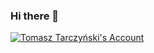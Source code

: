### Hi there 👋

<!-- [![@ttarczynski's Holopin board](https://holopin.me/ttarczynski)](https://holopin.io/@ttarczynski) -->

[![Tomasz Tarczyński's Account](https://github-readme-stats.vercel.app/api?username=tarczynskitomek&show_icons=true)](https://github.com/tarczynskitomek)

<!--
**tarczynskitomek/tarczynskitomek** is a ✨ _special_ ✨ repository because its `README.md` (this file) appears on your GitHub profile.

Here are some ideas to get you started:

- 🔭 I’m currently working on ...
- 🌱 I’m currently learning ...
- 👯 I’m looking to collaborate on ...
- 🤔 I’m looking for help with ...
- 💬 Ask me about ...
- 📫 How to reach me: ...
- 😄 Pronouns: ...
- ⚡ Fun fact: ...
-->
